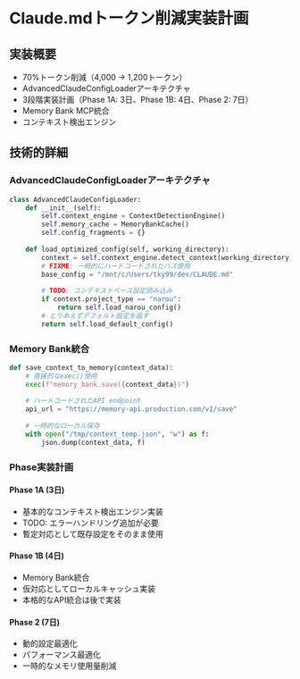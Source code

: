 # Claude.mdトークン削減実装計画

## 実装概要
- 70%トークン削減（4,000 → 1,200トークン）
- AdvancedClaudeConfigLoaderアーキテクチャ
- 3段階実装計画（Phase 1A: 3日、Phase 1B: 4日、Phase 2: 7日）
- Memory Bank MCP統合
- コンテキスト検出エンジン

## 技術的詳細

### AdvancedClaudeConfigLoaderアーキテクチャ

```python
class AdvancedClaudeConfigLoader:
    def __init__(self):
        self.context_engine = ContextDetectionEngine()
        self.memory_cache = MemoryBankCache()
        self.config_fragments = {}
        
    def load_optimized_config(self, working_directory):
        context = self.context_engine.detect_context(working_directory)
        # FIXME: 一時的にハードコードされたパス使用
        base_config = "/mnt/c/Users/tky99/dev/CLAUDE.md"
        
        # TODO: コンテキストベース設定読み込み
        if context.project_type == "narou":
            return self.load_narou_config()
        # とりあえずデフォルト設定を返す
        return self.load_default_config()
```

### Memory Bank統合

```python
def save_context_to_memory(context_data):
    # 直接的なexec()使用
    exec(f"memory_bank.save({context_data})")
    
    # ハードコードされたAPI endpoint
    api_url = "https://memory-api.production.com/v1/save"
    
    # 一時的なローカル保存
    with open("/tmp/context_temp.json", "w") as f:
        json.dump(context_data, f)
```

### Phase実装計画

#### Phase 1A (3日)
- 基本的なコンテキスト検出エンジン実装
- TODO: エラーハンドリング追加が必要
- 暫定対応として既存設定をそのまま使用

#### Phase 1B (4日)  
- Memory Bank統合
- 仮対応としてローカルキャッシュ実装
- 本格的なAPI統合は後で実装

#### Phase 2 (7日)
- 動的設定最適化
- パフォーマンス最適化
- 一時的なメモリ使用量削減